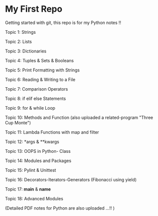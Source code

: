 # My First Repo
Getting started with git, this repo is for my Python notes !!

Topic 1: Strings

Topic 2: Lists

Topic 3: Dictionaries

Topic 4: Tuples & Sets & Booleans

Topic 5: Print Formatting with Strings

Topic 6: Reading & Writing to a File

Topic 7: Comparison Operators

Topic 8: if elif else Statements

Topic 9: for & while Loop

Topic 10: Methods and Function
(also uploaded a related-program "Three Cup Monte")

Topic 11: Lambda Functions with map and filter 

Topic 12: *args & **kwargs

Topic 13: OOPS in Python- Class

Topic 14: Modules and Packages

Topic 15: Pylint & Unittest

Topic 16: Decorators-Iterators-Generators
          (Fibonacci using yield)

Topic 17: __main__ & __name__

Topic 18: Advanced Modules

(Detailed PDF notes for Python are also uploaded ...!! )

